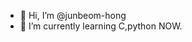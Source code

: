 - 👋 Hi, I’m @junbeom-hong
- 🌱 I’m currently learning C,python NOW.


<!---
junbeom-hong/junbeom-hong is a ✨ special ✨ repository because its `README.md` (this file) appears on your GitHub profile.
You can click the Preview link to take a look at your changes.
--->
